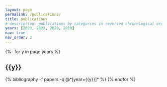```yaml
---
layout: page
permalink: /publications/
title: publications
# description: publications by categories in reversed chronological order. generated by jekyll-scholar.
years: [2023, 2022, 2020, 2019]
nav: true
nav_order: 2
---
```

<!-- _pages/publications.md -->
<div class="publications">

{%- for y in page.years %}
  <h2 class="year">{{y}}</h2>
  {% bibliography -f papers -q @*[year={{y}}]* %}
{% endfor %}

</div>
